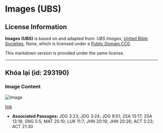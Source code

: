 # Images (UBS)

## License Information

**Images (UBS)** is based on and adapted from: _UBS Images_, [United Bible Societies](https://unitedbiblesocieties.org/), None, which is licensed under a [Public Domain CC0](https://creativecommons.org/public-domain/cc0/).

This markdown version is provided under the same license.



--------------------------------

## Khóa lại (id: 293190)

### Image Content

![Image](https://cdn.aquifer.bible/aquifer-content/resources/Media/WEB-0403_lock_en.jpg)

[link](https://cdn.aquifer.bible/aquifer-content/resources/Media/WEB-0403_lock_en.jpg)

* **Associated Passages:** JDG 3:23; JDG 3:24; JDG 9:51; 2SA 13:17; 2SA 13:18; SNG 5:5; MAT 25:10; LUK 11:7; JHN 20:19; JHN 20:26; ACT 5:23; ACT 21:30

